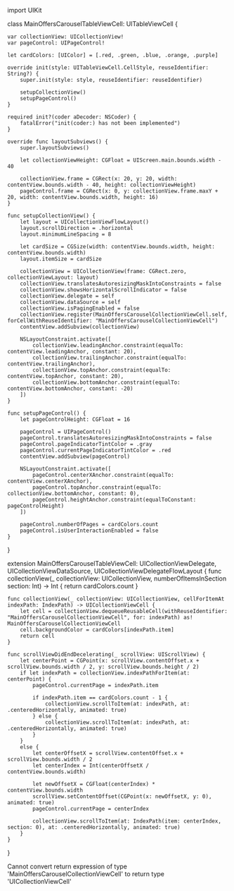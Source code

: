 import UIKit

class MainOffersCarouselTableViewCell: UITableViewCell {
    
    var collectionView: UICollectionView!
    var pageControl: UIPageControl!
    
    let cardColors: [UIColor] = [.red, .green, .blue, .orange, .purple]
    
    override init(style: UITableViewCell.CellStyle, reuseIdentifier: String?) {
        super.init(style: style, reuseIdentifier: reuseIdentifier)
        
        setupCollectionView()
        setupPageControl()
    }
    
    required init?(coder aDecoder: NSCoder) {
        fatalError("init(coder:) has not been implemented")
    }
    
    override func layoutSubviews() {
        super.layoutSubviews()
        
        let collectionViewHeight: CGFloat = UIScreen.main.bounds.width - 40
        
        collectionView.frame = CGRect(x: 20, y: 20, width: contentView.bounds.width - 40, height: collectionViewHeight)
        pageControl.frame = CGRect(x: 0, y: collectionView.frame.maxY + 20, width: contentView.bounds.width, height: 16)
    }
    
    func setupCollectionView() {
        let layout = UICollectionViewFlowLayout()
        layout.scrollDirection = .horizontal
        layout.minimumLineSpacing = 8
        
        let cardSize = CGSize(width: contentView.bounds.width, height: contentView.bounds.width)
        layout.itemSize = cardSize
        
        collectionView = UICollectionView(frame: CGRect.zero, collectionViewLayout: layout)
        collectionView.translatesAutoresizingMaskIntoConstraints = false
        collectionView.showsHorizontalScrollIndicator = false
        collectionView.delegate = self
        collectionView.dataSource = self
        collectionView.isPagingEnabled = false
        collectionView.register(MainOffersCarouselCollectionViewCell.self, forCellWithReuseIdentifier: "MainOffersCarouselCollectionViewCell")
        contentView.addSubview(collectionView)
        
        NSLayoutConstraint.activate([
            collectionView.leadingAnchor.constraint(equalTo: contentView.leadingAnchor, constant: 20),
            collectionView.trailingAnchor.constraint(equalTo: contentView.trailingAnchor),
            collectionView.topAnchor.constraint(equalTo: contentView.topAnchor, constant: 20),
            collectionView.bottomAnchor.constraint(equalTo: contentView.bottomAnchor, constant: -20)
        ])
    }
    
    func setupPageControl() {
        let pageControlHeight: CGFloat = 16
        
        pageControl = UIPageControl()
        pageControl.translatesAutoresizingMaskIntoConstraints = false
        pageControl.pageIndicatorTintColor = .gray
        pageControl.currentPageIndicatorTintColor = .red
        contentView.addSubview(pageControl)
        
        NSLayoutConstraint.activate([
            pageControl.centerXAnchor.constraint(equalTo: contentView.centerXAnchor),
            pageControl.topAnchor.constraint(equalTo: collectionView.bottomAnchor, constant: 0),
            pageControl.heightAnchor.constraint(equalToConstant: pageControlHeight)
        ])
        
        pageControl.numberOfPages = cardColors.count
        pageControl.isUserInteractionEnabled = false
    }
}

extension MainOffersCarouselTableViewCell: UICollectionViewDelegate, UICollectionViewDataSource, UICollectionViewDelegateFlowLayout { func collectionView(_ collectionView: UICollectionView, numberOfItemsInSection section: Int) -> Int { return cardColors.count }
    
    func collectionView(_ collectionView: UICollectionView, cellForItemAt indexPath: IndexPath) -> UICollectionViewCell {
        let cell = collectionView.dequeueReusableCell(withReuseIdentifier: "MainOffersCarouselCollectionViewCell", for: indexPath) as! MainOffersCarouselCollectionViewCell
        cell.backgroundColor = cardColors[indexPath.item]
        return cell
    }
    
    func scrollViewDidEndDecelerating(_ scrollView: UIScrollView) {
        let centerPoint = CGPoint(x: scrollView.contentOffset.x + scrollView.bounds.width / 2, y: scrollView.bounds.height / 2)
        if let indexPath = collectionView.indexPathForItem(at: centerPoint) {
            pageControl.currentPage = indexPath.item
            
            if indexPath.item == cardColors.count - 1 {
                collectionView.scrollToItem(at: indexPath, at: .centeredHorizontally, animated: true)
            } else {
                collectionView.scrollToItem(at: indexPath, at: .centeredHorizontally, animated: true)
            }
        }
        else {
            let centerOffsetX = scrollView.contentOffset.x + scrollView.bounds.width / 2
            let centerIndex = Int(centerOffsetX / contentView.bounds.width)
            
            let newOffsetX = CGFloat(centerIndex) * contentView.bounds.width
            scrollView.setContentOffset(CGPoint(x: newOffsetX, y: 0), animated: true)
            pageControl.currentPage = centerIndex
            
            collectionView.scrollToItem(at: IndexPath(item: centerIndex, section: 0), at: .centeredHorizontally, animated: true)
        }
    }
}


Cannot convert return expression of type 'MainOffersCarouselCollectionViewCell' to return type 'UICollectionViewCell'
